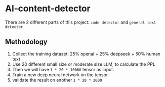# AI-content-detector

There are 2 different parts of this project: `code detector` and `general text detector`

## Methodology
1. Collect the training dataset: 25% openai + 25% deepseek + 50% human text
2. Use 20 different small size or moderate size LLM, to calculate the PPL
3. Then we will have `1 * 20 * 10000` tensor as input.
4. Train a new deep neural network on the tensor.
5. validate the result on another `1 * 20 * 2000`

